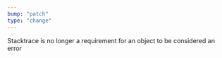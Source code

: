 ```yaml
---
bump: "patch"
type: "change"
---
```


Stacktrace is no longer a requirement for an object to be considered an error
